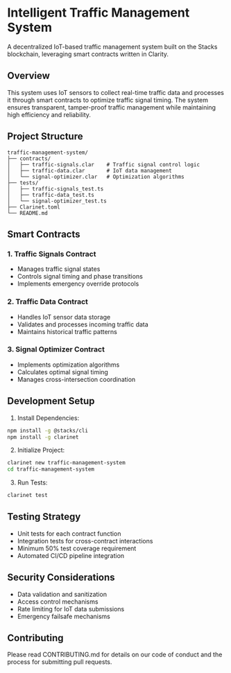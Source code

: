# Intelligent Traffic Management System

A decentralized IoT-based traffic management system built on the Stacks blockchain, leveraging smart contracts written in Clarity.

## Overview

This system uses IoT sensors to collect real-time traffic data and processes it through smart contracts to optimize traffic signal timing. The system ensures transparent, tamper-proof traffic management while maintaining high efficiency and reliability.

## Project Structure

```
traffic-management-system/
├── contracts/
│   ├── traffic-signals.clar    # Traffic signal control logic
│   ├── traffic-data.clar       # IoT data management
│   └── signal-optimizer.clar   # Optimization algorithms
├── tests/
│   ├── traffic-signals_test.ts
│   ├── traffic-data_test.ts
│   └── signal-optimizer_test.ts
├── Clarinet.toml
└── README.md
```

## Smart Contracts

### 1. Traffic Signals Contract
- Manages traffic signal states
- Controls signal timing and phase transitions
- Implements emergency override protocols

### 2. Traffic Data Contract
- Handles IoT sensor data storage
- Validates and processes incoming traffic data
- Maintains historical traffic patterns

### 3. Signal Optimizer Contract
- Implements optimization algorithms
- Calculates optimal signal timing
- Manages cross-intersection coordination

## Development Setup

1. Install Dependencies:
```bash
npm install -g @stacks/cli
npm install -g clarinet
```

2. Initialize Project:
```bash
clarinet new traffic-management-system
cd traffic-management-system
```

3. Run Tests:
```bash
clarinet test
```

## Testing Strategy
- Unit tests for each contract function
- Integration tests for cross-contract interactions
- Minimum 50% test coverage requirement
- Automated CI/CD pipeline integration

## Security Considerations
- Data validation and sanitization
- Access control mechanisms
- Rate limiting for IoT data submissions
- Emergency failsafe mechanisms

## Contributing
Please read CONTRIBUTING.md for details on our code of conduct and the process for submitting pull requests.
